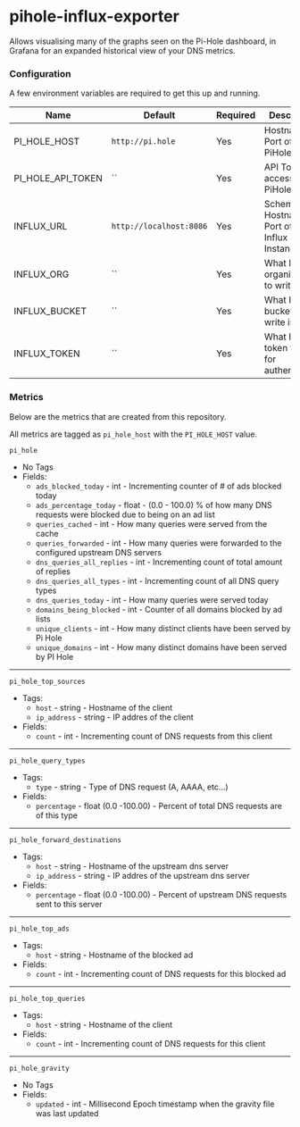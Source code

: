 # pihole-influx-exporter

Allows visualising many of the graphs seen on the Pi-Hole dashboard, in Grafana for an expanded historical view of your
DNS metrics.

### Configuration

A few environment variables are required to get this up and running.

| Name              | Default                 | Required | Description                                      |
|-------------------|-------------------------|----------|--------------------------------------------------|
| PI_HOLE_HOST      | `http://pi.hole`        | Yes      | Hostname & Port of your PiHole                   |
| PI_HOLE_API_TOKEN | ``                      | Yes      | API Token for accessing PiHole                   |
| INFLUX_URL        | `http://localhost:8086` | Yes      | Schema, Hostname, & Port of your Influx Instance |
| INFLUX_ORG        | ``                      | Yes      | What Influx organization to write into           |
| INFLUX_BUCKET     | ``                      | Yes      | What Influx bucket to write into                 |
| INFLUX_TOKEN      | ``                      | Yes      | What Influx token to use for authentication      |

### Metrics

Below are the metrics that are created from this repository.

All metrics are tagged as `pi_hole_host` with the `PI_HOLE_HOST` value.

`pi_hole`

- No Tags
- Fields:
    - `ads_blocked_today` - int - Incrementing counter of # of ads blocked today
    - `ads_percentage_today` - float - (0.0 - 100.0) % of how many DNS requests were blocked due to being on an ad list
    - `queries_cached` - int - How many queries were served from the cache
    - `queries_forwarded` - int - How many queries were forwarded to the configured upstream DNS servers
    - `dns_queries_all_replies` - int - Incrementing count of total amount of replies
    - `dns_queries_all_types` - int - Incrementing count of all DNS query types
    - `dns_queries_today` - int - How many queries were served today
    - `domains_being_blocked` - int - Counter of all domains blocked by ad lists
    - `unique_clients` - int - How many distinct clients have been served by Pi Hole
    - `unique_domains` - int - How many distinct domains have been served by PI Hole

---

`pi_hole_top_sources`

- Tags:
    - `host` - string - Hostname of the client
    - `ip_address` - string - IP addres of the client
- Fields:
    - `count` - int - Incrementing count of DNS requests from this client

---

`pi_hole_query_types`

- Tags:
    - `type` - string - Type of DNS request (A, AAAA, etc...)
- Fields:
    - `percentage` - float (0.0 -100.00) - Percent of total DNS requests are of this type

---

`pi_hole_forward_destinations`

- Tags:
    - `host` - string - Hostname of the upstream dns server
    - `ip_address` - string - IP addres of the upstream dns server
- Fields:
    - `percentage` - float (0.0 -100.00) - Percent of upstream DNS requests sent to this server

---

`pi_hole_top_ads`

- Tags:
    - `host` - string - Hostname of the blocked ad
- Fields:
    - `count` - int - Incrementing count of DNS requests for this blocked ad

---

`pi_hole_top_queries`

- Tags:
    - `host` - string - Hostname of the client
- Fields:
    - `count` - int - Incrementing count of DNS requests for this client

---

`pi_hole_gravity`

- No Tags
- Fields:
    - `updated` - int - Millisecond Epoch timestamp when the gravity file was last updated
